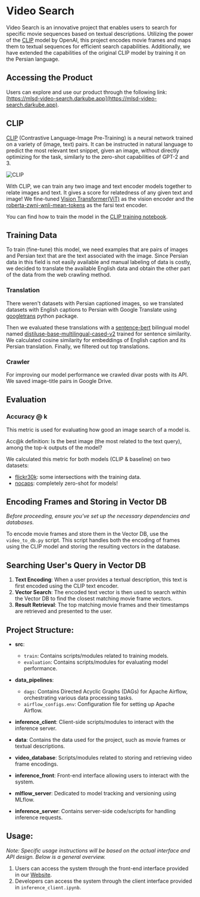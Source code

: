 
# Video Search

Video Search is an innovative project that enables users to search for specific movie sequences based on textual descriptions. Utilizing the power of the [CLIP](https://arxiv.org/abs/2103.00020) model by OpenAI, this project encodes movie frames and maps them to textual sequences for efficient search capabilities. Additionally, we have extended the capabilities of the original CLIP model by training it on the Persian language.

## Accessing the Product

Users can explore and use our product through the following link: [https://mlsd-video-search.darkube.app](https://mlsd-video-search.darkube.app).

## CLIP

[CLIP](https://arxiv.org/abs/2103.00020) (Contrastive Language-Image Pre-Training) is a neural network trained on a variety of (image, text) pairs. It can be instructed in natural language to predict the most relevant text snippet, given an image, without directly optimizing for the task, similarly to the zero-shot capabilities of GPT-2 and 3.

![CLIP](https://github.com/openai/CLIP/blob/main/CLIP.png)

With CLIP, we can train any two image and text encoder models together to relate images and text. It gives a score for relatedness of any given text and image! We fine-tuned [Vision Transformer(ViT)](https://huggingface.co/openai/clip-vit-base-patch32) as the vision encoder and the [roberta-zwnj-wnli-mean-tokens](https://huggingface.co/m3hrdadfi/roberta-zwnj-wnli-mean-tokens) as the farsi text encoder.

You can find how to train the model in the [CLIP training notebook](https://colab.research.google.com/drive/1UNzC_lrR0BiPcydvKvC2E6RiqQN6rVxr?usp=sharing).

## Training Data

To train (fine-tune) this model, we need examples that are pairs of images and Persian text that are the text associated with the image.
Since Persian data in this field is not easily available and manual labeling of data is costly, we decided to translate the available English data and obtain the other part of the data from the web crawling method.

### Translation

There weren't datasets with Persian captioned images, so we translated datasets with English captions to Persian with Google Translate using [googletrans](https://pypi.org/project/googletrans/) python package.

Then we evaluated these translations with a [sentence-bert](https://www.sbert.net/) bilingual model named [distiluse-base-multilingual-cased-v2](https://huggingface.co/sentence-transformers/distiluse-base-multilingual-cased-v2) trained for sentence similarity.
We calculated cosine similarity for embeddings of English caption and its Persian translation. Finally, we filtered out top translations.

### Crawler

For improving our model performance we crawled divar posts with its API. We saved image-title pairs in Google Drive.

## Evaluation

### Accuracy @ k

This metric is used for evaluating how good an image search of a model is.

Acc@k definition: Is the best image (the most related to the text query), among the top-k outputs of the model?

We calculated this metric for both models (CLIP & baseline) on two datasets:
* [flickr30k](https://paperswithcode.com/dataset/flickr30k): some intersections with the training data.
* [nocaps](https://nocaps.org/): completely zero-shot for models!

## Encoding Frames and Storing in Vector DB

*Before proceeding, ensure you've set up the necessary dependencies and databases.*

To encode movie frames and store them in the Vector DB, use the `video_to_db.py` script. This script handles both the encoding of frames using the CLIP model and storing the resulting vectors in the database.

## Searching User's Query in Vector DB

1. **Text Encoding**: When a user provides a textual description, this text is first encoded using the CLIP text encoder.
2. **Vector Search**: The encoded text vector is then used to search within the Vector DB to find the closest matching movie frame vectors.
3. **Result Retrieval**: The top matching movie frames and their timestamps are retrieved and presented to the user.

Project Structure:
------------------

- **src**:
  - `train`: Contains scripts/modules related to training models.
  - `evaluation`: Contains scripts/modules for evaluating model performance.
  
- **data_pipelines**:
  - `dags`: Contains Directed Acyclic Graphs (DAGs) for Apache Airflow, orchestrating various data processing tasks.
  - `airflow_configs.env`: Configuration file for setting up Apache Airflow.

- **inference_client**: Client-side scripts/modules to interact with the inference server.
- **data**: Contains the data used for the project, such as movie frames or textual descriptions.
- **video_database**: Scripts/modules related to storing and retrieving video frame encodings.
- **inference_front**: Front-end interface allowing users to interact with the system.
- **mlflow_server**: Dedicated to model tracking and versioning using MLflow.
- **inference_server**: Contains server-side code/scripts for handling inference requests.

Usage:
------

*Note: Specific usage instructions will be based on the actual interface and API design. Below is a general overview.*

1. Users can access the system through the front-end interface provided in our [Website](https://mlsd-video-search.darkube.app).
2. Developers can access the system through the client interface provided in `inference_client.ipynb`.
